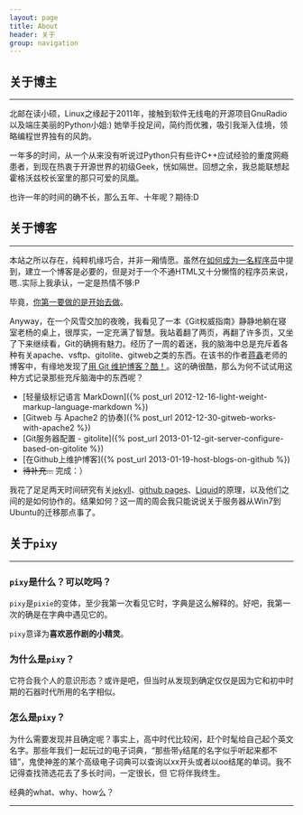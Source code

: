 ```yaml
---
layout: page
title: About
header: 关于
group: navigation
---
```


## 关于博主
---

北邮在读小硕，Linux之缘起于2011年，接触到软件无线电的开源项目GnuRadio以及端庄美丽的Python小姐:)
她举手投足间，简约而优雅，吸引我渐入佳境，领略编程世界独有的风韵。

一年多的时间，从一个从来没有听说过Python只有些许C++应试经验的重度网瘾患者，到现在热衷于开源世界的初级Geek，恍如隔世。回想之余，我总能联想起霍格沃兹校长室里的那只可爱的凤凰。

也许一年的时间的确不长，那么五年、十年呢？期待:D

## 关于博客
---

本站之所以存在，纯粹机缘巧合，并非一厢情愿。虽然在[如何成为一名程序员]()中提到，建立一个博客是必要的，但是对于一个不通HTML又十分懒惰的程序员来说，嗯..实际上我承认，一定是热情不够:P

毕竟，[你第一要做的是开始去做]()。

Anyway，在一个风雪交加的夜晚，我看见了一本《Git权威指南》静静地躺在寝室老杨的桌上，很厚实，一定充满了智慧。我站着翻了两页，再翻了许多页，又坐了下来继续看，Git的确拥有魅力。经历了一周的着迷，我的脑海中总是充斥着各种有关apache、vsftp、gitolite、gitweb之类的东西。在该书的作者[蒋鑫]()老师的博客中，有缘地发现了[用 Git 维护博客？酷！]()。这的确很酷，那么为何不试试用这种方式记录那些充斥脑海中的东西呢？

- [轻量级标记语言 MarkDown]({% post_url 2012-12-16-light-weight-markup-language-markdown %})
- [Gitweb 与 Apache2 的协奏]({% post_url 2012-12-30-gitweb-works-with-apache2 %})
- [Git服务器配置 - gitolite]({% post_url 2013-01-12-git-server-configure-based-on-gitolite %})
- [在Github上维护博客]({% post_url 2013-01-19-host-blogs-on-github %})
- <del>待补充...</del> 完成：）

我花了足足两天时间研究有关[jekyll]()、[github pages]()、[Liquid]()的原理，以及他们之间的是如何协作的。结果如何？这一周的周会我只能说说关于服务器从Win7到Ubuntu的迁移那点事了。


## 关于`pixy`
---

### `pixy`是什么？可以吃吗？

`pixy`是`pixie`的变体，至少我第一次看见它时，字典是这么解释的。好吧，我第一次的确是在字典中遇见它的。

`pixy`意译为**喜欢恶作剧的小精灵**。

### 为什么是`pixy`？

它符合我个人的意识形态？或许是吧，但当时从发现到确定仅仅是因为它和初中时期的石器时代所用的名字相似。

### 怎么是`pixy`？

为什么需要发现并且确定呢？事实上，高中时代比较闲，赶个时髦给自己起个英文名字。那些年我们一起玩过的电子词典，“那些带`y`结尾的名字似乎听起来都不错”，鬼使神差的某个高级电子词典可以查询以xx开头或者以oo结尾的单词。我不记得查找筛选花去了多长时间，一定很长，但 它将伴我终生。

经典的what、why、how么？

---

[如何成为一名程序员]: http://www.aqee.net/developer-road-the-list/
[你第一要做的是开始去做]: http://www.aqee.net/the-first-step-is-to-start/
[蒋鑫]: http://www.worldhello.net
[用 Git 维护博客？酷！]: http://www.worldhello.net/2011/11/29/jekyll-based-blog-setup.html
[jekyll]: https://github.com/mojombo/jekyll
[github pages]: http://pages.github.com
[Liquid]: http://liquidmarkup.org